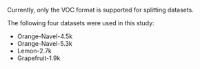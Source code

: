 Currently, only the VOC format is supported for splitting datasets.

The following four datasets were used in this study:
* Orange-Navel-4.5k
* Orange-Navel-5.3k
* Lemon-2.7k
* Grapefruit-1.9k
